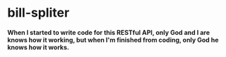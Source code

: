 # bill-spliter

#### When I started to write code for this RESTful API, only God and I are knows how it working, but when I'm finished from coding, only God he knows how it works.
